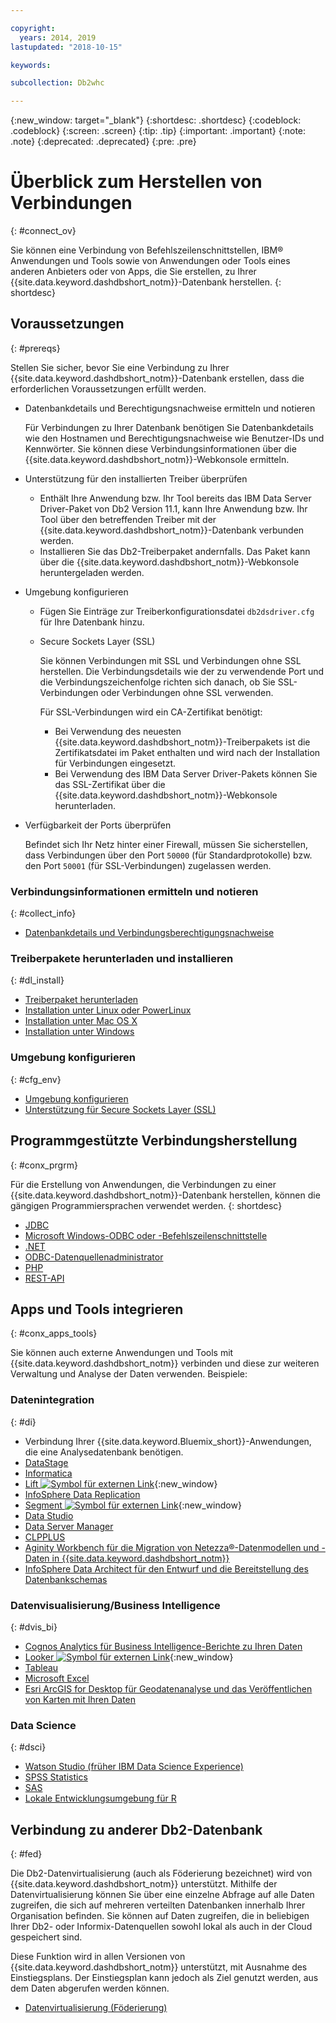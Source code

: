 ```yaml
---

copyright:
  years: 2014, 2019
lastupdated: "2018-10-15"

keywords:

subcollection: Db2whc

---
```


<!-- Attribute definitions --> 
{:new_window: target="_blank"}
{:shortdesc: .shortdesc}
{:codeblock: .codeblock}
{:screen: .screen}
{:tip: .tip}
{:important: .important}
{:note: .note}
{:deprecated: .deprecated}
{:pre: .pre}

# Überblick zum Herstellen von Verbindungen
{: #connect_ov}

Sie können eine Verbindung von Befehlszeilenschnittstellen, IBM® Anwendungen und Tools sowie von Anwendungen oder Tools eines anderen Anbieters oder von Apps, die Sie erstellen, zu Ihrer {{site.data.keyword.dashdbshort_notm}}-Datenbank herstellen. 
{: shortdesc}

## Voraussetzungen
{: #prereqs}

Stellen Sie sicher, bevor Sie eine Verbindung zu Ihrer {{site.data.keyword.dashdbshort_notm}}-Datenbank erstellen, dass die erforderlichen Voraussetzungen erfüllt werden. 

- Datenbankdetails und Berechtigungsnachweise ermitteln und notieren

   Für Verbindungen zu Ihrer Datenbank benötigen Sie Datenbankdetails wie den Hostnamen und Berechtigungsnachweise wie Benutzer-IDs und Kennwörter. Sie können diese Verbindungsinformationen über die {{site.data.keyword.dashdbshort_notm}}-Webkonsole ermitteln.

- Unterstützung für den installierten Treiber überprüfen

   - Enthält Ihre Anwendung bzw. Ihr Tool bereits das IBM Data Server Driver-Paket von Db2 Version 11.1, kann Ihre Anwendung bzw. Ihr Tool über den betreffenden Treiber mit der {{site.data.keyword.dashdbshort_notm}}-Datenbank verbunden werden.
   - Installieren Sie das Db2-Treiberpaket andernfalls. Das Paket kann über die {{site.data.keyword.dashdbshort_notm}}-Webkonsole heruntergeladen werden.

- Umgebung konfigurieren

  - Fügen Sie Einträge zur Treiberkonfigurationsdatei `db2dsdriver.cfg` für Ihre Datenbank hinzu.
  - Secure Sockets Layer (SSL)

    Sie können Verbindungen mit SSL und Verbindungen ohne SSL herstellen. Die Verbindungsdetails wie der zu verwendende Port und die Verbindungszeichenfolge richten sich danach, ob Sie SSL-Verbindungen oder Verbindungen ohne SSL verwenden.

    Für SSL-Verbindungen wird ein CA-Zertifikat benötigt:
    - Bei Verwendung des neuesten {{site.data.keyword.dashdbshort_notm}}-Treiberpakets ist die Zertifikatsdatei im Paket enthalten und wird nach der Installation für Verbindungen eingesetzt.
    - Bei Verwendung des IBM Data Server Driver-Pakets können Sie das SSL-Zertifikat über die {{site.data.keyword.dashdbshort_notm}}-Webkonsole herunterladen.

- Verfügbarkeit der Ports überprüfen

   Befindet sich Ihr Netz hinter einer Firewall, müssen Sie sicherstellen, dass Verbindungen über den Port `50000` (für Standardprotokolle) bzw. den Port `50001` (für SSL-Verbindungen) zugelassen werden.

<!-- Before you can connect to your {{site.data.keyword.dashdbshort_notm}} database, verify that you completed downloading and installing the necessary components on the prerequisites checklist: 

- [Prerequisites checklist](prereqs.html) -->

### Verbindungsinformationen ermitteln und notieren
{: #collect_info}

- [Datenbankdetails und Verbindungsberechtigungsnachweise](/docs/services/Db2whc/connecting/credentials.html)

### Treiberpakete herunterladen und installieren
{: #dl_install}

- [Treiberpaket herunterladen](/docs/services/Db2whc/connecting/driver_pkg.html)
- [Installation unter Linux oder PowerLinux](/docs/services/Db2whc/connecting/install_linux.html)
- [Installation unter Mac OS X](/docs/services/Db2whc/connecting/install_mac.html)
- [Installation unter Windows](/docs/services/Db2whc/connecting/install_win.html)

### Umgebung konfigurieren
{: #cfg_env}

- [Umgebung konfigurieren](/docs/services/Db2whc/connecting/driver_pkg_cfg.html)
- [Unterstützung für Secure Sockets Layer (SSL)](/docs/services/Db2whc/connecting/ssl.html)

## Programmgestützte Verbindungsherstellung
{: #conx_prgrm}

Für die Erstellung von Anwendungen, die Verbindungen zu einer {{site.data.keyword.dashdbshort_notm}}-Datenbank herstellen, können die gängigen Programmiersprachen verwendet werden.
{: shortdesc}

- [JDBC](/docs/services/Db2whc/connecting/jdbc.html)
- [Microsoft Windows-ODBC oder -Befehlszeilenschnittstelle](odbc_cli.html)
- [.NET](/docs/services/Db2whc/connecting/net_apps.html)
- [ODBC-Datenquellenadministrator](/docs/services/Db2whc/connecting/odbc_data_source_admin.html)
- [PHP](/docs/services/Db2whc/connecting/php.html)
- [REST-API](/docs/services/Db2whc/connecting/rest_api.html)
<!-- - [C++]() -->
<!-- - [Java]() -->
<!-- - [Node.js]() -->
<!-- - [Perl]() -->
<!-- - [Python]() -->

## Apps und Tools integrieren
{: #conx_apps_tools}

Sie können auch externe Anwendungen und Tools mit {{site.data.keyword.dashdbshort_notm}} verbinden und diese zur weiteren Verwaltung und Analyse der Daten verwenden. Beispiele:

### Datenintegration
{: #di}

- Verbindung Ihrer {{site.data.keyword.Bluemix_short}}-Anwendungen, die eine Analysedatenbank benötigen.
- [DataStage](/docs/services/Db2whc/connecting/data.html#datastage)
- [Informatica](/docs/services/Db2whc/connecting/data.html#informatica)
- [Lift ![Symbol für externen Link](../../../icons/launch-glyph.svg "Symbol für externen Link")](https://lift.ng.bluemix.net/#docs){:new_window}
- [InfoSphere Data Replication](/docs/services/Db2whc/connecting/data.html#idr)
- [Segment ![Symbol für externen Link](../../../icons/launch-glyph.svg "Symbol für externen Link")](https://segment.com/docs/destinations/db2/){:new_window}
- [Data Studio](/docs/services/Db2whc/connecting/data.html#data_studio)
- [Data Server Manager](/docs/services/Db2whc/connecting/data.html#dsm)
- [CLPPLUS](/docs/services/Db2whc/connecting/data.html#clpplus)
- [Aginity Workbench für die Migration von Netezza®-Datenmodellen und -Daten in {{site.data.keyword.dashdbshort_notm}}](/docs/services/Db2whc/connecting/data.html#aginity_wb)
- [InfoSphere Data Architect für den Entwurf und die Bereitstellung des Datenbankschemas](/docs/services/Db2whc/connecting/data.html#ida)

### Datenvisualisierung/Business Intelligence
{: #dvis_bi}

- [Cognos Analytics für Business Intelligence-Berichte zu Ihren Daten](/docs/services/Db2whc/connecting/vis_bi.html#cognos)
- [Looker ![Symbol für externen Link](../../../icons/launch-glyph.svg "Symbol für externen Link")](https://docs.looker.com/setup-and-management/connecting-to-db){:new_window}
- [Tableau](/docs/services/Db2whc/connecting/vis_bi.html#tableau)
- [Microsoft Excel](/docs/services/Db2whc/connecting/vis_bi.html#excel)
- [Esri ArcGIS for Desktop für Geodatenanalyse und das Veröffentlichen von Karten mit Ihren Daten](/docs/services/Db2whc/connecting/vis_bi.html#esri_arcgis)

### Data Science
{: #dsci}

- [Watson Studio (früher IBM Data Science Experience)](/docs/services/Db2whc/connecting/data_sci.html#watson_studio)
- [SPSS Statistics](/docs/services/Db2whc/connecting/data_sci.html#spss_stats)
- [SAS](/docs/services/Db2whc/connecting/data_sci.html#sas)
- [Lokale Entwicklungsumgebung für R](/docs/services/Db2whc/connecting/data_sci.html#r_dev_env)

## Verbindung zu anderer Db2-Datenbank
{: #fed}

Die Db2-Datenvirtualisierung (auch als Föderierung bezeichnet) wird von {{site.data.keyword.dashdbshort_notm}} unterstützt. Mithilfe der Datenvirtualisierung können Sie über eine einzelne Abfrage auf alle Daten zugreifen, die sich auf mehreren verteilten Datenbanken innerhalb Ihrer Organisation befinden. Sie können auf Daten zugreifen, die in beliebigen Ihrer Db2- oder Informix-Datenquellen sowohl lokal als auch in der Cloud gespeichert sind. 

Diese Funktion wird in allen Versionen von {{site.data.keyword.dashdbshort_notm}} unterstützt, mit Ausnahme des Einstiegsplans. Der Einstiegsplan kann jedoch als Ziel genutzt werden, aus dem Daten abgerufen werden können.

- [Datenvirtualisierung (Föderierung)](/docs/services/Db2whc/federation.html)


